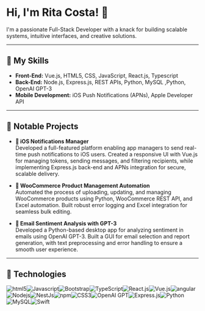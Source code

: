 # Hi, I'm Rita Costa! 👋

I'm a passionate Full-Stack Developer with a knack for building scalable systems, intuitive interfaces, and creative solutions.

---

## 🔧 My Skills

- **Front-End:** Vue.js, HTML5, CSS, JavaScript, React.js, Typescript  
- **Back-End:** Node.js, Express.js, REST APIs, Python, MySQL ,Python, OpenAI GPT-3
- **Mobile Development:** iOS Push Notifications (APNs), Apple Developer API
  
---

## 🚀 Notable Projects

- **📱 iOS Notifications Manager**  
  Developed a full-featured platform enabling app managers to send real-time push notifications to iOS users. Created a responsive UI with Vue.js for managing tokens, sending messages, and filtering recipients, while implementing Express.js back-end and APNs integration for secure, scalable delivery.

- **🛒 WooCommerce Product Management Automation**  
  Automated the process of uploading, updating, and managing WooCommerce products using Python, WooCommerce REST API, and Excel automation. Built robust error logging and Excel integration for seamless bulk editing.

- **📧 Email Sentiment Analysis with GPT-3**  
  Developed a Python-based desktop app for analyzing sentiment in emails using OpenAI GPT-3. Built a GUI for email selection and report generation, with text preprocessing and error handling to ensure a smooth user experience.
---

## 🔧 Technologies

<div style="display: flex; flex-wrap: wrap;">
  <img alt="html5" src="https://img.shields.io/badge/-HTML5-E34F26?style=flat-square&logo=html5&logoColor=white" />
  <img alt="Javascript" src="https://img.shields.io/badge/-javascript-f7df1c?style=flat-square&logo=javascript&logoColor=black" />
  <img alt="Bootstrap" src="https://img.shields.io/badge/-bootstrap-7953b3?style=flat-square&logo=javascript&logoColor=white" />
  <img alt="TypeScript" src="https://img.shields.io/badge/-TypeScript-007ACC?style=flat-square&logo=typescript&logoColor=white" />
  <img alt="React.js" src="https://img.shields.io/badge/React-61DAFB?style=flat-square&logo=react&logoColor=black" />
  <img alt="Vue.js" src="https://img.shields.io/badge/-Vue.js-42b883?style=flat-square&logo=vue.js&logoColor=white" />
  <img alt="angular" src="https://img.shields.io/badge/-Angular-DD0031?style=flat-square&logo=angular&logoColor=white" />
  <img alt="Nodejs" src="https://img.shields.io/badge/-Nodejs-43853d?style=flat-square&logo=Node.js&logoColor=white" />
  <img alt="NestJs" src="https://img.shields.io/badge/-NestJs-ea2845?style=flat-square&logo=nestjs&logoColor=white" />
  <img alt="npm" src="https://img.shields.io/badge/-NPM-CB3837?style=flat-square&logo=npm&logoColor=white" />
  <img alt="CSS3" src="https://img.shields.io/badge/-CSS3-1572B6?style=flat-square&logo=css3&logoColor=white" />
  <img alt="OpenAI GPT" src="https://img.shields.io/badge/OpenAI%20-000000?style=flat-square&logo=openai&logoColor=white" />
  <img alt="Express.js" src="https://img.shields.io/badge/Express.js-000000?style=flat-square&logo=express&logoColor=white" />
  <img alt="Python" src="https://img.shields.io/badge/Python-3776AB?style=flat-square&logo=python&logoColor=white" />
  <img alt="MySQL" src="https://img.shields.io/badge/MySQL-4479A1?style=flat-square&logo=mysql&logoColor=white" />
  <img alt="Swift" src="https://img.shields.io/badge/Swift-F05138?style=flat-square&logo=swift&logoColor=white" />
</div>
